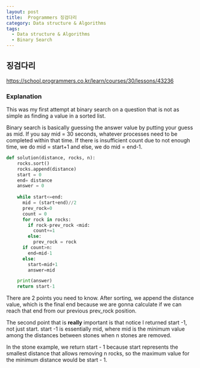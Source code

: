 ```yaml
---
layout: post
title:  Programmers 징검다리
category: Data structure & Algorithms
tags:
  - Data structure & Algorithms
  - Binary Search
---
```


## 징검다리
https://school.programmers.co.kr/learn/courses/30/lessons/43236

### Explanation
This was my first attempt at binary search on a question that is not as
simple as finding a value in a sorted list.

Binary search is basically guessing the answer value by putting your guess
as mid. If you say mid = 30 seconds, whatever processes need to be completed
within that time. If there is insufficient count due to not enough time, we
do mid = start+1 and else, we do mid = end-1.

```python
def solution(distance, rocks, n):
    rocks.sort()  
    rocks.append(distance)
    start = 0
    end= distance
    answer = 0
    
    while start<=end:
      mid = (start+end)//2
      prev_rock=0
      count = 0
      for rock in rocks:
        if rock-prev_rock <mid:
          count+=1
        else:
          prev_rock = rock
      if count>n:
        end=mid-1
      else:
        start=mid+1
        answer=mid

    print(answer)
    return start-1
```

There are 2 points you need to know. After sorting, we append the distance
value, which is the final end because we are gonna calculate if we can
reach that end from our previous prev_rock position.

The second point that is **really** important is that notice I returned
start -1, not just start. start -1 is essentially mid, where mid is the
minimum value among the distances between stones when n stones are removed.

In the stone example, we return start - 1 because start represents the smallest distance that allows removing n rocks, so the maximum value for the minimum distance would be start - 1.
